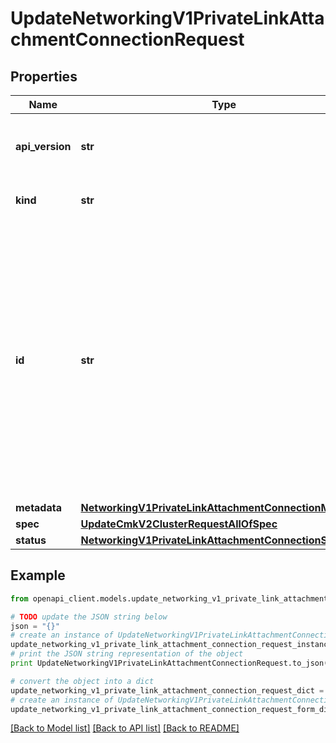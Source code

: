 # UpdateNetworkingV1PrivateLinkAttachmentConnectionRequest


## Properties
Name | Type | Description | Notes
------------ | ------------- | ------------- | -------------
**api_version** | **str** | APIVersion defines the schema version of this representation of a resource. | [optional] [readonly] 
**kind** | **str** | Kind defines the object this REST resource represents. | [optional] [readonly] 
**id** | **str** | ID is the \&quot;natural identifier\&quot; for an object within its scope/namespace; it is normally unique across time but not space. That is, you can assume that the ID will not be reclaimed and reused after an object is deleted (\&quot;time\&quot;); however, it may collide with IDs for other object &#x60;kinds&#x60; or objects of the same &#x60;kind&#x60; within a different scope/namespace (\&quot;space\&quot;). | [optional] [readonly] 
**metadata** | [**NetworkingV1PrivateLinkAttachmentConnectionMetadata**](NetworkingV1PrivateLinkAttachmentConnectionMetadata.md) |  | [optional] 
**spec** | [**UpdateCmkV2ClusterRequestAllOfSpec**](UpdateCmkV2ClusterRequestAllOfSpec.md) |  | 
**status** | [**NetworkingV1PrivateLinkAttachmentConnectionStatus**](NetworkingV1PrivateLinkAttachmentConnectionStatus.md) |  | [optional] 

## Example

```python
from openapi_client.models.update_networking_v1_private_link_attachment_connection_request import UpdateNetworkingV1PrivateLinkAttachmentConnectionRequest

# TODO update the JSON string below
json = "{}"
# create an instance of UpdateNetworkingV1PrivateLinkAttachmentConnectionRequest from a JSON string
update_networking_v1_private_link_attachment_connection_request_instance = UpdateNetworkingV1PrivateLinkAttachmentConnectionRequest.from_json(json)
# print the JSON string representation of the object
print UpdateNetworkingV1PrivateLinkAttachmentConnectionRequest.to_json()

# convert the object into a dict
update_networking_v1_private_link_attachment_connection_request_dict = update_networking_v1_private_link_attachment_connection_request_instance.to_dict()
# create an instance of UpdateNetworkingV1PrivateLinkAttachmentConnectionRequest from a dict
update_networking_v1_private_link_attachment_connection_request_form_dict = update_networking_v1_private_link_attachment_connection_request.from_dict(update_networking_v1_private_link_attachment_connection_request_dict)
```
[[Back to Model list]](../ccloud/README.md#documentation-for-models) [[Back to API list]](../ccloud/README.md#documentation-for-api-endpoints) [[Back to README]](../ccloud/README.md)


